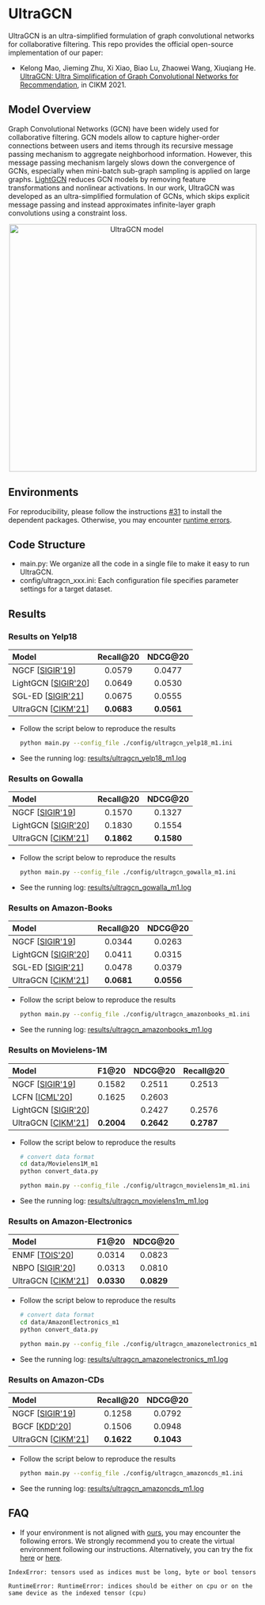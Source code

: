 # UltraGCN

UltraGCN is an ultra-simplified formulation of graph convolutional networks for collaborative filtering. This repo provides the official open-source implementation of our paper: 

+ Kelong Mao, Jieming Zhu, Xi Xiao, Biao Lu, Zhaowei Wang, Xiuqiang He. [UltraGCN: Ultra Simplification of Graph Convolutional Networks for Recommendation](https://arxiv.org/pdf/2110.15114.pdf), in CIKM 2021.

## Model Overview

Graph Convolutional Networks (GCN) have been widely used for collaborative filtering. GCN models allow to capture higher-order  connections between users and items through its recursive message passing mechanism to aggregate neighborhood information. However, this message passing mechanism largely slows down the convergence of GCNs, especially when mini-batch sub-graph sampling is applied on large graphs. [LightGCN](https://arxiv.org/abs/2002.02126) reduces GCN models by removing feature transformations and nonlinear activations. In our work, UltraGCN was developed as an ultra-simplified formulation of GCNs, which skips explicit message passing and instead approximates infinite-layer graph convolutions using a constraint loss.

<div align="center">
<img src="https://cdn.jsdelivr.net/gh/reczoo/RecZoo@main/matching/gnn/UltraGCN/img/ultragcn.png" width="500" alt="UltraGCN model"/>
</div>

## Environments

For reproducibility, please follow the instructions [#31](https://github.com/reczoo/RecZoo/discussions/31) to install the dependent packages. Otherwise, you may encounter [runtime errors](#FAQ).

## Code Structure

+ main.py: We organize all the code in a single file to make it easy to run UltraGCN. 
+ config/ultragcn_xxx.ini: Each configuration file specifies parameter settings for a target dataset.

## Results

### Results on Yelp18

| Model                                                     | Recall@20  | NDCG@20    |
|:--------------------------------------------------------- |:----------:|:----------:|
| NGCF [[SIGIR'19](https://arxiv.org/abs/1905.08108)]       | 0.0579     | 0.0477     |
| LightGCN [[SIGIR'20](https://arxiv.org/abs/2002.02126)]   | 0.0649     | 0.0530     |
| SGL-ED [[SIGIR'21](https://arxiv.org/pdf/2010.10783.pdf)] | 0.0675     | 0.0555     |
| UltraGCN [[CIKM'21](https://arxiv.org/abs/2110.15114)]    | **0.0683** | **0.0561** |

+ Follow the script below to reproduce the results
  
  ```bash
  python main.py --config_file ./config/ultragcn_yelp18_m1.ini
  ```

+ See the running log: [results/ultragcn_yelp18_m1.log](./results/ultragcn_yelp18_m1.log) 

### Results on Gowalla

| Model                                                   | Recall@20  | NDCG@20    |
|:------------------------------------------------------- |:----------:|:----------:|
| NGCF [[SIGIR'19](https://arxiv.org/abs/1905.08108)]     | 0.1570     | 0.1327     |
| LightGCN [[SIGIR'20](https://arxiv.org/abs/2002.02126)] | 0.1830     | 0.1554     |
| UltraGCN [[CIKM'21](https://arxiv.org/abs/2110.15114)]  | **0.1862** | **0.1580** |

+ Follow the script below to reproduce the results
  
  ```bash
  python main.py --config_file ./config/ultragcn_gowalla_m1.ini
  ```

+ See the running log: [results/ultragcn_gowalla_m1.log](./results/ultragcn_gowalla_m1.log) 

### Results on Amazon-Books

| Model                                                     | Recall@20  | NDCG@20    |
|:--------------------------------------------------------- |:----------:|:----------:|
| NGCF [[SIGIR'19](https://arxiv.org/abs/1905.08108)]       | 0.0344     | 0.0263     |
| LightGCN [[SIGIR'20](https://arxiv.org/abs/2002.02126)]   | 0.0411     | 0.0315     |
| SGL-ED [[SIGIR'21](https://arxiv.org/pdf/2010.10783.pdf)] | 0.0478     | 0.0379     |
| UltraGCN [[CIKM'21](https://arxiv.org/abs/2110.15114)]    | **0.0681** | **0.0556** |

+ Follow the script below to reproduce the results
  
  ```bash
  python main.py --config_file ./config/ultragcn_amazonbooks_m1.ini
  ```

+ See the running log: [results/ultragcn_amazonbooks_m1.log](./results/ultragcn_amazonbooks_m1.log) 

### Results on Movielens-1M

| Model                                                   | F1@20      | NDCG@20    | Recall@20  |
|:------------------------------------------------------- |:----------:|:----------:|:----------:|
| NGCF [[SIGIR'19](https://arxiv.org/abs/1905.08108)]     | 0.1582     | 0.2511     | 0.2513     |
| LCFN [[ICML'20](https://arxiv.org/abs/2006.15516)]      | 0.1625     | 0.2603     |            |
| LightGCN [[SIGIR'20](https://arxiv.org/abs/2002.02126)] |            | 0.2427     | 0.2576     |
| UltraGCN [[CIKM'21](https://arxiv.org/abs/2110.15114)]  | **0.2004** | **0.2642** | **0.2787** |

+ Follow the script below to reproduce the results
  
  ```bash
  # convert data format
  cd data/Movielens1M_m1
  python convert_data.py
  
  python main.py --config_file ./config/ultragcn_movielens1m_m1.ini
  ```

+ See the running log: [results/ultragcn_movielens1m_m1.log](./results/ultragcn_movielens1m_m1.log) 

### Results on Amazon-Electronics

| Model                                                             | F1@20      | NDCG@20    |
|:----------------------------------------------------------------- |:----------:|:----------:|
| ENMF [[TOIS'20](https://github.com/chenchongthu/ENMF)]            | 0.0314     | 0.0823     |
| NBPO [[SIGIR'20](https://dl.acm.org/doi/10.1145/3397271.3401155)] | 0.0313     | 0.0810     |
| UltraGCN [[CIKM'21](https://arxiv.org/abs/2110.15114)]            | **0.0330** | **0.0829** |

+ Follow the script below to reproduce the results
  
  ```bash
  # convert data format
  cd data/AmazonElectronics_m1
  python convert_data.py

  python main.py --config_file ./config/ultragcn_amazonelectronics_m1.ini
  ```

+ See the running log: [results/ultragcn_amazonelectronics_m1.log](./results/ultragcn_amazonelectronics_m1.log) 

### Results on Amazon-CDs

| Model                                                           | Recall@20  | NDCG@20    |
|:--------------------------------------------------------------- |:----------:|:----------:|
| NGCF [[SIGIR'19](https://arxiv.org/abs/1905.08108)]             | 0.1258     | 0.0792     |
| BGCF [[KDD'20](https://dl.acm.org/doi/10.1145/3394486.3403254)] | 0.1506     | 0.0948     |
| UltraGCN [[CIKM'21](https://arxiv.org/abs/2110.15114)]          | **0.1622** | **0.1043** |

+ Follow the script below to reproduce the results
  
  ```bash
  python main.py --config_file ./config/ultragcn_amazoncds_m1.ini
  ```

+ See the running log: [results/ultragcn_amazoncds_m1.log](./results/ultragcn_amazoncds_m1.log)

## FAQ

+ If your environment is not aligned with [ours](https://github.com/reczoo/RecZoo/discussions/31), you may encounter the following errors. We strongly recommend you to create the virtual environment following our instructions. Alternatively, you can try the fix [here](https://github.com/reczoo/RecZoo/pull/30) or [here](https://github.com/reczoo/RecZoo/issues/28#issuecomment-1704407967).

```
IndexError: tensors used as indices must be long, byte or bool tensors
```
```
RuntimeError: RuntimeError: indices should be either on cpu or on the same device as the indexed tensor (cpu)
```
